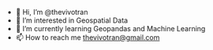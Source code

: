- 👋 Hi, I’m @thevivotran
- 👀 I’m interested in Geospatial Data
- 🌱 I’m currently learning Geopandas and Machine Learning
- 📫 How to reach me thevivotran@gmail.com

<!---
thevivotran/thevivotran is a ✨ special ✨ repository because its `README.md` (this file) appears on your GitHub profile.
You can click the Preview link to take a look at your changes.
--->
